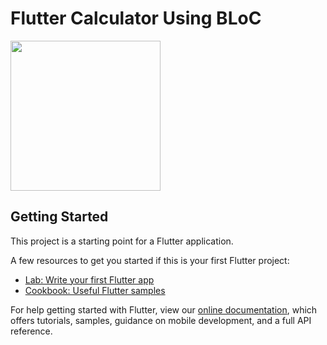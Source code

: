 # Flutter Calculator Using BLoC
<img src="https://user-images.githubusercontent.com/102682441/188337951-afb7dead-d0b4-418b-8c1d-6dd752d17232.gif" width="240">

## Getting Started

This project is a starting point for a Flutter application.

A few resources to get you started if this is your first Flutter project:

- [Lab: Write your first Flutter app](https://flutter.dev/docs/get-started/codelab)
- [Cookbook: Useful Flutter samples](https://flutter.dev/docs/cookbook)

For help getting started with Flutter, view our
[online documentation](https://flutter.dev/docs), which offers tutorials,
samples, guidance on mobile development, and a full API reference.
